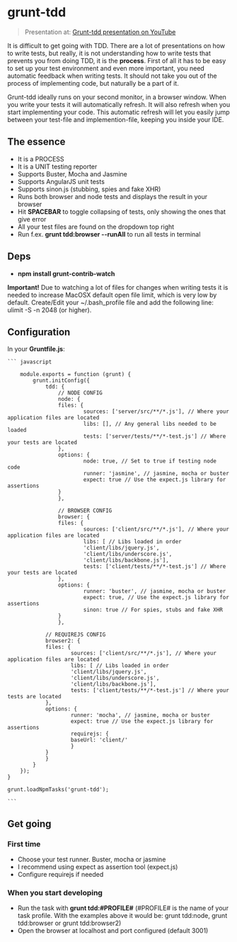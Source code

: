 grunt-tdd
=========

> Presentation at: [Grunt-tdd presentation on YouTube](http://www.youtube.com/watch?v=1xMKeq-plFk)

It is difficult to get going with TDD. There are a lot of presentations on how to write tests, but really, it is not understanding how to write tests that prevents you from doing TDD, it is the **process**. First of all it has to be easy to set up your test environment and even more important, you need automatic feedback when writing tests. It should not take you out of the process of implementing code, but naturally be a part of it.

Grunt-tdd ideally runs on your second monitor, in a browser window. When you write your tests it will automatically refresh. It will also refresh when you start implementing your code. This automatic refresh will let you easily jump between your test-file and implemention-file, keeping you inside your IDE.

## The essence
- It is a PROCESS
- It is a UNIT testing reporter
- Supports Buster, Mocha and Jasmine
- Supports AngularJS unit tests
- Supports sinon.js (stubbing, spies and fake XHR) 
- Runs both browser and node tests and displays the result in your browser
- Hit **SPACEBAR** to toggle collapsing of tests, only showing the ones that give error
- All your test files are found on the dropdown top right
- Run f.ex. **grunt tdd:browser --runAll** to run all tests in terminal

## Deps
- **npm install grunt-contrib-watch**

**Important!** Due to watching a lot of files for changes when writing tests it is needed to increase MacOSX default open file limit, which is very low by default. Create/Edit your ~/.bash_profile file and add the following line: ulimit -S -n 2048 (or higher).

## Configuration

In your **Gruntfile.js**:

	``` javascript

		module.exports = function (grunt) {
    		grunt.initConfig({
      			tdd: { 
        			// NODE CONFIG
        			node: {
          			files: {
            				sources: ['server/src/**/*.js'], // Where your application files are located
            				libs: [], // Any general libs needed to be loaded
            				tests: ['server/tests/**/*-test.js'] // Where your tests are located
          			},
          			options: {
            				node: true, // Set to true if testing node code
            				runner: 'jasmine', // jasmine, mocha or buster
            				expect: true // Use the expect.js library for assertions
          			}
        			},
        
        			// BROWSER CONFIG
        			browser: {
          			files: {
            				sources: ['client/src/**/*.js'], // Where your application files are located
            				libs: [ // Libs loaded in order
              				'client/libs/jquery.js',
              				'client/libs/underscore.js', 
              				'client/libs/backbone.js'],
            				tests: ['client/tests/**/*-test.js'] // Where your tests are located
          			},
          			options: {
            				runner: 'buster', // jasmine, mocha or buster
            				expect: true, // Use the expect.js library for assertions
            				sinon: true // For spies, stubs and fake XHR
          			}
        			},
        
				// REQUIREJS CONFIG
        		browser2: {
          		files: {
            			sources: ['client/src/**/*.js'], // Where your application files are located
            			libs: [ // Libs loaded in order
              			'client/libs/jquery.js',
              			'client/libs/underscore.js', 
              			'client/libs/backbone.js'],
            			tests: ['client/tests/**/*-test.js'] // Where your tests are located
          		},
          		options: {
            			runner: 'mocha', // jasmine, mocha or buster
            			expect: true // Use the expect.js library for assertions
            			requirejs: {
              			baseUrl: 'client/'
            			}
          		}
        		}
      		}
    	});
  	}

  	grunt.loadNpmTasks('grunt-tdd');

	```

## Get going

### First time
- Choose your test runner. Buster, mocha or jasmine
- I recommend using expect as assertion tool (expect.js)
- Configure requirejs if needed

### When you start developing
- Run the task with **grunt tdd:#PROFILE#** (#PROFILE# is the name of your task profile. With the examples above it would be: grunt tdd:node, grunt tdd:browser or grunt tdd:browser2)
- Open the browser at localhost and port configured (default 3001)
